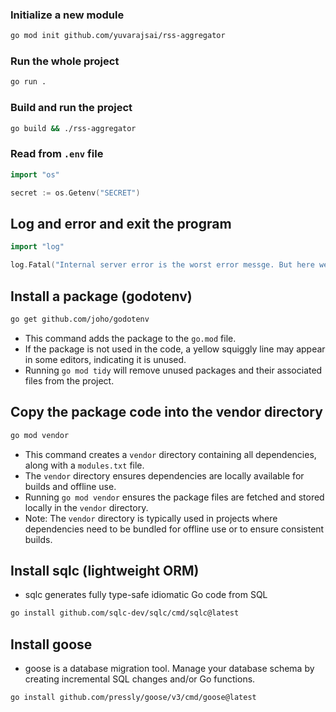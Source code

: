 ### Initialize a new module

```bash
go mod init github.com/yuvarajsai/rss-aggregator
```

### Run the whole project

```bash
go run .
```

### Build and run the project

```bash
go build && ./rss-aggregator
```

### Read from `.env` file

```go
import "os"

secret := os.Getenv("SECRET")
```

## Log and error and exit the program

```go
import "log"

log.Fatal("Internal server error is the worst error messge. But here we go.")
```

## Install a package (godotenv)

```bash
go get github.com/joho/godotenv
```

- This command adds the package to the `go.mod` file.
- If the package is not used in the code, a yellow squiggly line may appear in some editors, indicating it is unused.
- Running `go mod tidy` will remove unused packages and their associated files from the project.

## Copy the package code into the vendor directory

```bash
go mod vendor
```

- This command creates a `vendor` directory containing all dependencies, along with a `modules.txt` file.
- The `vendor` directory ensures dependencies are locally available for builds and offline use.
- Running `go mod vendor` ensures the package files are fetched and stored locally in the `vendor` directory.
- Note: The `vendor` directory is typically used in projects where dependencies need to be bundled for offline use or to ensure consistent builds.

## Install sqlc (lightweight ORM)

- sqlc generates fully type-safe idiomatic Go code from SQL

```bash
go install github.com/sqlc-dev/sqlc/cmd/sqlc@latest
```

## Install goose

- goose is a database migration tool. Manage your database schema by creating incremental SQL changes and/or Go functions.

```bash
go install github.com/pressly/goose/v3/cmd/goose@latest
```
